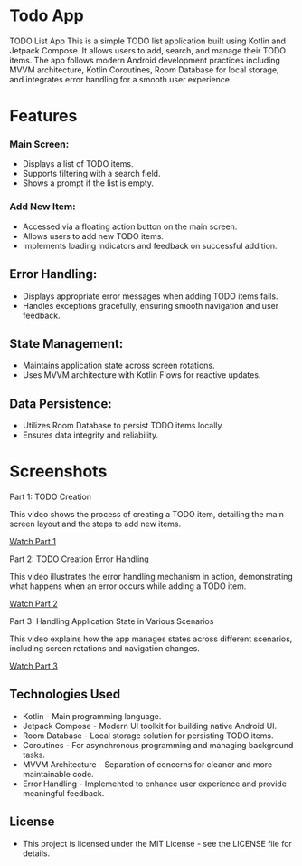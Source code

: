 # Todo App

TODO List App
This is a simple TODO list application built using Kotlin and Jetpack Compose. It allows users to
add, search, and manage their TODO items. The app follows modern Android development practices
including MVVM architecture, Kotlin Coroutines, Room Database for local storage, and integrates
error handling for a smooth user experience.

# **Features**

### Main Screen:

* Displays a list of TODO items.
* Supports filtering with a search field.
* Shows a prompt if the list is empty.

### Add New Item:

* Accessed via a floating action button on the main screen.
* Allows users to add new TODO items.
* Implements loading indicators and feedback on successful addition.

## Error Handling:

* Displays appropriate error messages when adding TODO items fails.
* Handles exceptions gracefully, ensuring smooth navigation and user feedback.

## State Management:

* Maintains application state across screen rotations.
* Uses MVVM architecture with Kotlin Flows for reactive updates.

## Data Persistence:

* Utilizes Room Database to persist TODO items locally.
* Ensures data integrity and reliability.

# **Screenshots**

Part 1: TODO Creation

This video shows the process of creating a TODO item, detailing the main screen layout and the
steps to add new items.

[Watch Part 1](https://github.com/vjayrajput/TodoAppJetpackComposeMVVM/assets/11531822/85509aa8-bd82-431e-be05-c105e3241cc8)

Part 2: TODO Creation Error Handling


This video illustrates the error handling mechanism in action, demonstrating what happens when an
error occurs while adding a TODO item.

[Watch Part 2](https://github.com/vjayrajput/TodoAppJetpackComposeMVVM/assets/11531822/e1e64626-fe63-476d-8e67-4911357099b9)

Part 3: Handling Application State in Various Scenarios

This video explains how the app manages states across different scenarios, including screen
rotations and navigation changes.

[Watch Part 3](https://github.com/vjayrajput/TodoAppJetpackComposeMVVM/assets/11531822/59e8a3c0-0f68-41a1-8e63-32147b156a15)

## Technologies Used

* Kotlin - Main programming language.
* Jetpack Compose - Modern UI toolkit for building native Android UI.
* Room Database - Local storage solution for persisting TODO items.
* Coroutines - For asynchronous programming and managing background tasks.
* MVVM Architecture - Separation of concerns for cleaner and more maintainable code.
* Error Handling - Implemented to enhance user experience and provide meaningful feedback.

## License

* This project is licensed under the MIT License - see the LICENSE file for details.
